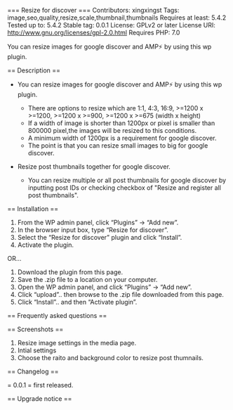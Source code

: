 ﻿=== Resize for discover ===
Contributors: xingxingst
Tags: image,seo,quality,resize,scale,thumbnail,thumbnails
Requires at least: 5.4.2
Tested up to: 5.4.2
Stable tag: 0.0.1
License: GPLv2 or later
License URI: http://www.gnu.org/licenses/gpl-2.0.html
Requires PHP: 7.0

You can resize images for google discover and AMP⚡ by using this wp plugin.

== Description ==

* You can resize images for google discover and AMP⚡ by using this wp plugin.
   *  There are options to resize which are 1:1, 4:3, 16:9, >=1200 x >=1200,  >=1200 x >=900, >=1200 x >=675 (width x height)
   *  If a width of image is shorter than 1200px or pixel is smaller than 800000 pixel,the images will be resized to this conditions.
   *  A minimum width of 1200px is a requirement for google discover.
   *  The point is that you can resize small images to big for google discover.

* Resize post thumbnails together for google discover.
   * You can resize multiple or all post thumbnails for google discover by inputting post IDs or checking checkbox of "Resize and register all post thumbnails".


== Installation ==

1. From the WP admin panel, click “Plugins” -> “Add new”.
2. In the browser input box, type “Resize for discover”.
3. Select the “Resize for discover” plugin and click “Install”.
4. Activate the plugin.

OR…

1. Download the plugin from this page.
2. Save the .zip file to a location on your computer.
3. Open the WP admin panel, and click “Plugins” -> “Add new”.
4. Click “upload”.. then browse to the .zip file downloaded from this page.
5. Click “Install”.. and then “Activate plugin”.


== Frequently asked questions ==



== Screenshots ==

1. Resize image settings in the media page.
2. Intial settings
3. Choose the raito and background color to resize post thumnails.


== Changelog ==

= 0.0.1 =
first released.


== Upgrade notice ==



